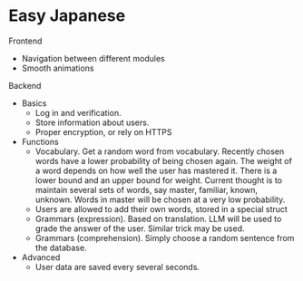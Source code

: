 # Easy Japanese
Frontend
* Navigation between different modules
* Smooth animations

Backend
* Basics
  * Log in and verification.
  * Store information about users.
  * Proper encryption, or rely on HTTPS
* Functions
  * Vocabulary. Get a random word from vocabulary. Recently chosen words have a lower probability of being chosen again. The weight of a word depends on how well the user has mastered it. There is a lower bound and an upper bound for weight. Current thought is to maintain several sets of words, say master, familiar, known, unknown. Words in master will be chosen at a very low probability.  
  * Users are allowed to add their own words, stored in a special struct
  * Grammars (expression). Based on translation. LLM will be used to grade the answer of the user. Similar trick may be used.
  * Grammars (comprehension). Simply choose a random sentence from the database. 
* Advanced
  * User data are saved every several seconds.